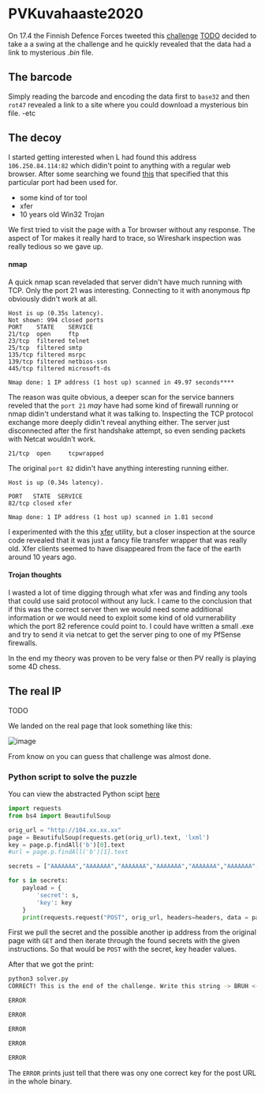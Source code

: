 # PVKuvahaaste2020 

On 17.4 the Finnish Defence Forces tweeted this [challenge](https://twitter.com/Puolustusvoimat/status/1251139182111739904)
[TODO](https://asdasd) decided to take a a swing at the challenge and he quickly revealed that the data had a link to mysterious *.bin*
 file. 
 
## The barcode

Simply reading the barcode and encoding the data first to ```base32``` and then ```rot47``` revealed a link to a site where you could download a mysterious bin file. 
-etc

## The decoy

I started getting interested when L had found this address ```106.250.84.114:82``` which didin't point to anything with a regular web browser. After some searching we found [this](https://www.speedguide.net/port.php?port=82) that specified that this particular port had been used for.

* some kind of tor tool
* xfer
* 10 years old Win32 Trojan

We first tried to visit the page with a Tor browser without any response. The aspect of Tor makes it really hard to trace, so Wireshark inspection was really tedious so we gave up.

#### nmap

A quick nmap scan reveladed that server didn't have much running with TCP. Only the port 21 was interesting. Connecting to it with anonymous ftp obviously didn't work at all. 
```
Host is up (0.35s latency).
Not shown: 994 closed ports
PORT    STATE    SERVICE
21/tcp  open     ftp
23/tcp  filtered telnet
25/tcp  filtered smtp
135/tcp filtered msrpc
139/tcp filtered netbios-ssn
445/tcp filtered microsoft-ds

Nmap done: 1 IP address (1 host up) scanned in 49.97 seconds****
```
The reason was quite obvious, a deeper scan for the service banners reveled that the ```port 21``` *may* have had some kind of firewall running or nmap didin't understand what it was talking to. Inspecting the TCP protocol exchange more deeply didin't reveal anything either. The server just disconnected after the first handshake attempt, so even sending packets with Netcat wouldn't work.

```
21/tcp  open     tcpwrapped
```

The original ```port 82``` didin't have anything interesting running either.
```
Host is up (0.34s latency).

PORT   STATE  SERVICE
82/tcp closed xfer

Nmap done: 1 IP address (1 host up) scanned in 1.81 second
```
I experimented with the this [xfer](https://docs.ipswitch.com/MOVEit/DMZ90/FreelyXfer/MOVEitXferManual.html) utility, but a closer inspection at the source code revealed that it was just a fancy file transfer wrapper that was really old. Xfer clients seemed to have disappeared from the face of the earth around 10 years ago.

#### Trojan thoughts

I wasted a lot of time digging through what xfer was and finding any tools that could use said protocol without any luck. I came to the conclusion that if this was the correct server then we would need some additional information or we would need to exploit some kind of old vurnerability which the port 82 reference could point to. I could have written a small .exe and try to send it via netcat to get the server ping to one of my PfSense firewalls. 

In the end my theory was proven to be very false or then PV really is playing some 4D chess.


## The real IP

TODO

We landed on the real page that look something like this:

![image](./damn.png)

From know on you can guess that challenge was almost done.

### Python script to solve the puzzle

You can view the abstracted Python scipt [here](./solver.py)

```python
import requests
from bs4 import BeautifulSoup

orig_url = "http://104.xx.xx.xx"
page = BeautifulSoup(requests.get(orig_url).text, 'lxml')
key = page.p.findAll('b')[0].text
#url = page.p.findAll('b')[1].text

secrets = ["AAAAAAA","AAAAAAA","AAAAAAA","AAAAAAA","AAAAAAA","AAAAAAA",]

for s in secrets:
    payload = {
        'secret': s,
        'key': key
    }
    print(requests.request("POST", orig_url, headers=headers, data = payload).text)  
```

First we pull the secret and the possible another ip address from the original page with ```GET``` and then iterate through the found secrets with the given instructions. So that would be ```POST``` with the secret, key header values. 

After that we got the print:

```bash
python3 solver.py
CORRECT! This is the end of the challenge. Write this string -> BRUH <- down, we might ask it.

ERROR

ERROR

ERROR

ERROR

ERROR
```

The ```ERROR``` prints just tell that there was ony one correct key for the post URL in the whole binary.
